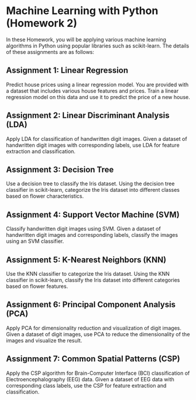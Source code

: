 # Machine Learning with Python (Homework 2)

In these Homework, you will be applying various machine learning algorithms in Python using popular libraries such as scikit-learn. The details of these assignments are as follows:

## Assignment 1: Linear Regression

Predict house prices using a linear regression model. You are provided with a dataset that includes various house features and prices. Train a linear regression model on this data and use it to predict the price of a new house.

## Assignment 2: Linear Discriminant Analysis (LDA)

Apply LDA for classification of handwritten digit images. Given a dataset of handwritten digit images with corresponding labels, use LDA for feature extraction and classification.

## Assignment 3: Decision Tree

Use a decision tree to classify the Iris dataset. Using the decision tree classifier in scikit-learn, categorize the Iris dataset into different classes based on flower characteristics.

## Assignment 4: Support Vector Machine (SVM)

Classify handwritten digit images using SVM. Given a dataset of handwritten digit images and corresponding labels, classify the images using an SVM classifier.

## Assignment 5: K-Nearest Neighbors (KNN)

Use the KNN classifier to categorize the Iris dataset. Using the KNN classifier in scikit-learn, classify the Iris dataset into different categories based on flower features.

## Assignment 6: Principal Component Analysis (PCA)

Apply PCA for dimensionality reduction and visualization of digit images. Given a dataset of digit images, use PCA to reduce the dimensionality of the images and visualize the result.

## Assignment 7: Common Spatial Patterns (CSP)

Apply the CSP algorithm for Brain-Computer Interface (BCI) classification of Electroencephalography (EEG) data. Given a dataset of EEG data with corresponding class labels, use the CSP for feature extraction and classification.